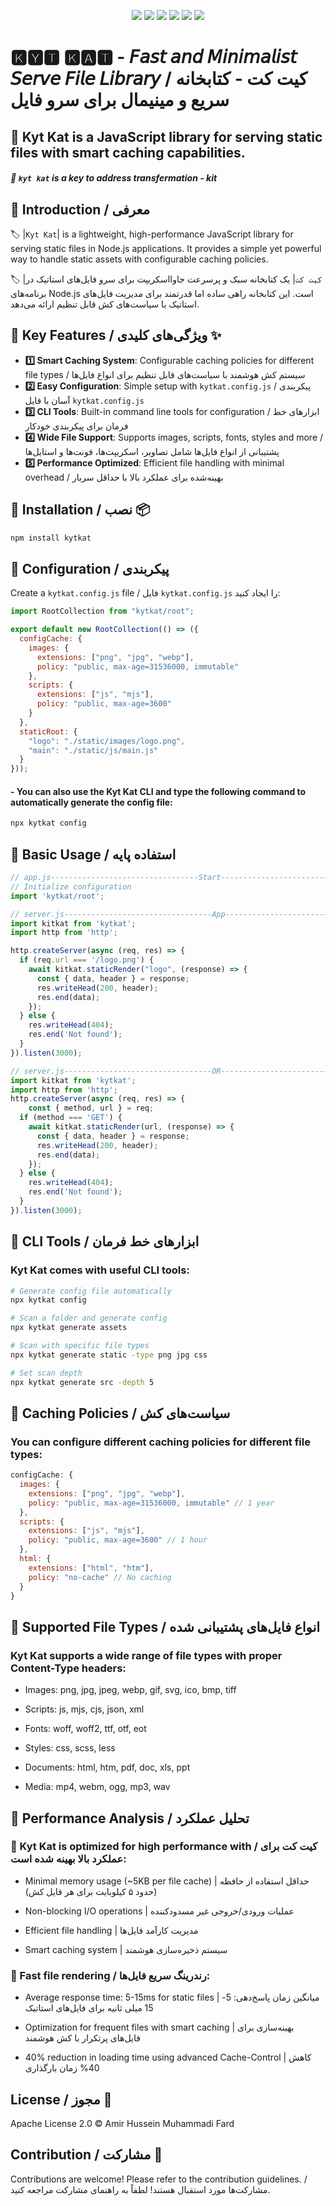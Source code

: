 <p align="center">
   <img src="https://custom-icon-badges.demolab.com/badge/VS%20Code-0078d7.svg?logo=vsc&logoColor=white">
   <img src="https://img.shields.io/badge/0.9.2-kat?style=flat&label=Kyt%20Kat%20Version&labelColor=%236573b5&color=%23c0d7f2">
   <img src="https://img.shields.io/badge/Node.js-6DA55F?logo=node.js&logoColor=white">
   <img src="https://img.shields.io/badge/npm-CB3837?logo=npm&logoColor=fff">
   <img src="https://custom-icon-badges.demolab.com/badge/javascript-F9DC3E.svg?logo=javascript&logoColor=white">
   <img src="https://img.shields.io/badge/Apache%20Licence-2.0-0091ea?style=flat&logo=apache&labelColor=0071b7&color=0091ea">
</p>

# 🅺🆈🆃 🅺🅰🆃  - 𝘍𝘢𝘴𝘵 𝘢𝘯𝘥 𝘔𝘪𝘯𝘪𝘮𝘢𝘭𝘪𝘴𝘵 𝘚𝘦𝘳𝘷𝘦 𝘍𝘪𝘭𝘦 𝘓𝘪𝘣𝘳𝘢𝘳𝘺 / کیت کت - کتابخانه سریع و مینیمال برای سرو فایل

## 🍫 Kyt Kat is a JavaScript library for serving static files with smart caching capabilities.
##### 💠 ```kyt kat``` is a key to address transfermation - kit

## 💠 Introduction / معرفی

🏷 |```Kyt Kat```| is a lightweight, high-performance JavaScript library for serving static files in Node.js applications. It provides a simple yet powerful way to handle static assets with configurable caching policies.

🏷 |```کیت کت```| یک کتابخانه سبک و پرسرعت جاوااسکریپت برای سرو فایل‌های استاتیک در برنامه‌های Node.js است. این کتابخانه راهی ساده اما قدرتمند برای مدیریت فایل‌های استاتیک با سیاست‌های کش قابل تنظیم ارائه می‌دهد.

## 💠 Key Features / ویژگی‌های کلیدی ✨

- **1️⃣ Smart Caching System**: Configurable caching policies for different file types / سیستم کش هوشمند با سیاست‌های قابل تنظیم برای انواع فایل‌ها
- **2️⃣ Easy Configuration**: Simple setup with `kytkat.config.js` / پیکربندی آسان با فایل `kytkat.config.js`
- **3️⃣ CLI Tools**: Built-in command line tools for configuration / ابزارهای خط فرمان برای پیکربندی خودکار
- **4️⃣ Wide File Support**: Supports images, scripts, fonts, styles and more / پشتیبانی از انواع فایل‌ها شامل تصاویر، اسکریپت‌ها، فونت‌ها و استایل‌ها
- **5️⃣ Performance Optimized**: Efficient file handling with minimal overhead / بهینه‌شده برای عملکرد بالا با حداقل سربار

## 💠 Installation / نصب 📦

```bash
npm install kytkat
```

## 💠 Configuration / پیکربندی

Create a `kytkat.config.js` file / فایل `kytkat.config.js` را ایجاد کنید:

```javascript
import RootCollection from "kytkat/root";

export default new RootCollection(() => ({
  configCache: {
    images: {
      extensions: ["png", "jpg", "webp"],
      policy: "public, max-age=31536000, immutable"
    },
    scripts: {
      extensions: ["js", "mjs"],
      policy: "public, max-age=3600"
    }
  },
  staticRoot: {
    "logo": "./static/images/logo.png",
    "main": "./static/js/main.js"
  }
}));
```
#### - You can also use the Kyt Kat CLI and type the following command to automatically generate the config file:
```bash
npx kytkat config
```
## 💠 Basic Usage / استفاده پایه

```javascript
// app.js---------------------------------Start--------------------------------
// Initialize configuration
import 'kytkat/root';

// server.js---------------------------------App--------------------------------V1
import kitkat from 'kytkat';
import http from 'http';

http.createServer(async (req, res) => {
  if (req.url === '/logo.png') {
    await kitkat.staticRender("logo", (response) => {
      const { data, header } = response;
      res.writeHead(200, header);
      res.end(data);
    });
  } else {
    res.writeHead(404);
    res.end('Not found');
  }
}).listen(3000);

// server.js---------------------------------OR---------------------------------V2
import kitkat from 'kytkat';
import http from 'http';
http.createServer(async (req, res) => {
    const { method, url } = req;
  if (method === 'GET') {
    await kitkat.staticRender(url, (response) => {
      const { data, header } = response;
      res.writeHead(200, header);
      res.end(data);
    });
  } else {
    res.writeHead(404);
    res.end('Not found');
  }
}).listen(3000);
```
## 💠 CLI Tools / ابزارهای خط فرمان

### Kyt Kat comes with useful CLI tools:

```bash
# Generate config file automatically
npx kytkat config

# Scan a folder and generate config
npx kytkat generate assets

# Scan with specific file types
npx kytkat generate static -type png jpg css

# Set scan depth
npx kytkat generate src -depth 5
```

## 💠 Caching Policies / سیاست‌های کش

### You can configure different caching policies for different file types:

```javascript
configCache: {
  images: {
    extensions: ["png", "jpg", "webp"],
    policy: "public, max-age=31536000, immutable" // 1 year
  },
  scripts: {
    extensions: ["js", "mjs"],
    policy: "public, max-age=3600" // 1 hour
  },
  html: {
    extensions: ["html", "htm"],
    policy: "no-cache" // No caching
  }
}
```

## 💠 Supported File Types / انواع فایل‌های پشتیبانی شده

### Kyt Kat supports a wide range of file types with proper Content-Type headers:

- Images: png, jpg, jpeg, webp, gif, svg, ico, bmp, tiff

- Scripts: js, mjs, cjs, json, xml

- Fonts: woff, woff2, ttf, otf, eot

- Styles: css, scss, less

- Documents: html, htm, pdf, doc, xls, ppt

- Media: mp4, webm, ogg, mp3, wav


## 💠 Performance Analysis / تحلیل عملکرد

### 🔰 Kyt Kat is optimized for high performance with / کیت کت برای عملکرد بالا بهینه شده است:

- Minimal memory usage (~5KB per file cache) | حداقل استفاده از حافظه (حدود ۵ کیلوبایت برای هر فایل کش)

- Non-blocking I/O operations | عملیات ورودی/خروجی غیر مسدودکننده

- Efficient file handling | مدیریت کارآمد فایل‌ها

- Smart caching system | سیستم ذخیره‌سازی هوشمند

### 🔰 Fast file rendering / رندرینگ سریع فایل‌ها:

- Average response time: 5-15ms for static files | میانگین زمان پاسخ‌دهی: 5-15 میلی ثانیه برای فایل‌های استاتیک

- Optimization for frequent files with smart caching | بهینه‌سازی برای فایل‌های پرتکرار با کش هوشمند

- 40% reduction in loading time using advanced Cache-Control | کاهش 40% زمان بارگذاری

## License / مجوز 📄

Apache License 2.0 © Amir Hussein Muhammadi Fard

## Contribution / مشارکت 🤝

Contributions are welcome! Please refer to the contribution guidelines. / مشارکت‌ها مورد استقبال هستند! لطفاً به راهنمای مشارکت مراجعه کنید.
